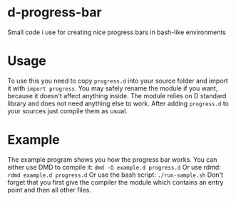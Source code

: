 # d-progress-bar
Small code i use for creating nice progress bars in bash-like environments

# Usage
To use this you need to copy `progress.d` into your source folder and import it with `import progress`. You may safely rename the module if you want, because it doesn't affect anything inside.
The module relies on D standard library and does not need anything else to work.
After adding `progress.d` to your sources just compile them as usual.

# Example
The example program shows you how the progress bar works. You can either use DMD to compile it: `dmd -O example.d progress.d`
Or use rdmd: `rdmd example.d progress.d`
Or use the bash script: `./run-sample.sh`
Don't forget that you first give the compiler the module which contains an entry point and then all other files.
